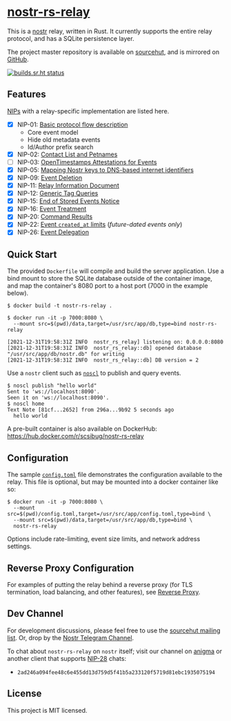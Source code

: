 # [nostr-rs-relay](https://git.sr.ht/~gheartsfield/nostr-rs-relay)

This is a [nostr](https://github.com/nostr-protocol/nostr) relay, written in
Rust.  It currently supports the entire relay protocol, and has a
SQLite persistence layer.

The project master repository is available on
[sourcehut](https://sr.ht/~gheartsfield/nostr-rs-relay/), and is
mirrored on [GitHub](https://github.com/scsibug/nostr-rs-relay).

[![builds.sr.ht status](https://builds.sr.ht/~gheartsfield/nostr-rs-relay/commits/master.svg)](https://builds.sr.ht/~gheartsfield/nostr-rs-relay/commits/master?)

## Features

[NIPs](https://github.com/nostr-protocol/nips) with a relay-specific implementation are listed here.

- [x] NIP-01: [Basic protocol flow description](https://github.com/nostr-protocol/nips/blob/master/01.md)
  * Core event model
  * Hide old metadata events
  * Id/Author prefix search
- [x] NIP-02: [Contact List and Petnames](https://github.com/nostr-protocol/nips/blob/master/02.md)
- [ ] NIP-03: [OpenTimestamps Attestations for Events](https://github.com/nostr-protocol/nips/blob/master/03.md)
- [x] NIP-05: [Mapping Nostr keys to DNS-based internet identifiers](https://github.com/nostr-protocol/nips/blob/master/05.md)
- [x] NIP-09: [Event Deletion](https://github.com/nostr-protocol/nips/blob/master/09.md)
- [x] NIP-11: [Relay Information Document](https://github.com/nostr-protocol/nips/blob/master/11.md)
- [x] NIP-12: [Generic Tag Queries](https://github.com/nostr-protocol/nips/blob/master/12.md)
- [x] NIP-15: [End of Stored Events Notice](https://github.com/nostr-protocol/nips/blob/master/15.md)
- [x] NIP-16: [Event Treatment](https://github.com/nostr-protocol/nips/blob/master/16.md)
- [x] NIP-20: [Command Results](https://github.com/nostr-protocol/nips/blob/master/20.md)
- [x] NIP-22: [Event `created_at` limits](https://github.com/nostr-protocol/nips/blob/master/22.md) (_future-dated events only_)
- [x] NIP-26: [Event Delegation](https://github.com/nostr-protocol/nips/blob/master/26.md)

## Quick Start

The provided `Dockerfile` will compile and build the server
application.  Use a bind mount to store the SQLite database outside of
the container image, and map the container's 8080 port to a host port
(7000 in the example below).

```console
$ docker build -t nostr-rs-relay .

$ docker run -it -p 7000:8080 \
  --mount src=$(pwd)/data,target=/usr/src/app/db,type=bind nostr-rs-relay

[2021-12-31T19:58:31Z INFO  nostr_rs_relay] listening on: 0.0.0.0:8080
[2021-12-31T19:58:31Z INFO  nostr_rs_relay::db] opened database "/usr/src/app/db/nostr.db" for writing
[2021-12-31T19:58:31Z INFO  nostr_rs_relay::db] DB version = 2
```

Use a `nostr` client such as
[`noscl`](https://github.com/fiatjaf/noscl) to publish and query
events.

```console
$ noscl publish "hello world"
Sent to 'ws://localhost:8090'.
Seen it on 'ws://localhost:8090'.
$ noscl home
Text Note [81cf...2652] from 296a...9b92 5 seconds ago
  hello world
```

A pre-built container is also available on DockerHub:
https://hub.docker.com/r/scsibug/nostr-rs-relay

## Configuration

The sample [`config.toml`](config.toml) file demonstrates the
configuration available to the relay.  This file is optional, but may
be mounted into a docker container like so:

```console
$ docker run -it -p 7000:8080 \
  --mount src=$(pwd)/config.toml,target=/usr/src/app/config.toml,type=bind \
  --mount src=$(pwd)/data,target=/usr/src/app/db,type=bind \
  nostr-rs-relay
```

Options include rate-limiting, event size limits, and network address
settings.

## Reverse Proxy Configuration

For examples of putting the relay behind a reverse proxy (for TLS
termination, load balancing, and other features), see [Reverse
Proxy](reverse-proxy.md).

## Dev Channel

For development discussions, please feel free to use the [sourcehut
mailing list](https://lists.sr.ht/~gheartsfield/nostr-rs-relay-devel).
Or, drop by the [Nostr Telegram Channel](https://t.me/nostr_protocol).

To chat about `nostr-rs-relay` on `nostr` itself; visit our channel on [anigma](https://anigma.io/) or another client that supports [NIP-28](https://github.com/nostr-protocol/nips/blob/master/28.md) chats:
 * `2ad246a094fee48c6e455dd13d759d5f41b5a233120f5719d81ebc1935075194`

License
---
This project is MIT licensed.
